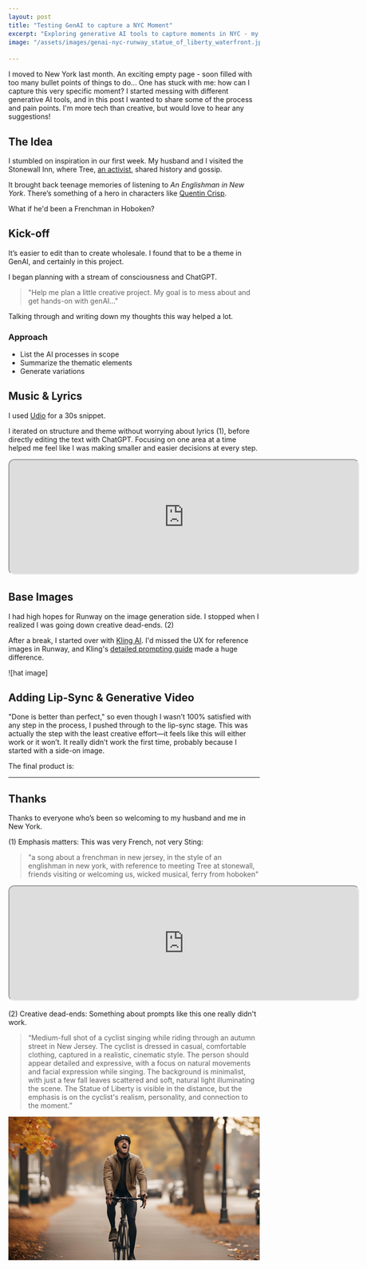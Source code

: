 ```yaml
---
layout: post
title: "Testing GenAI to capture a NYC Moment"
excerpt: "Exploring generative AI tools to capture moments in NYC - my first creative project using Runway, Udio, and Kling."
image: "/assets/images/genai-nyc-runway_statue_of_liberty_waterfront.jpg"

---
```

I moved to New York last month. An exciting empty page - soon filled with too many bullet points of things to do... One has stuck with me: how can I capture this very specific moment? I started messing with different generative AI tools, and in this post I wanted to share some of the process and pain points. I'm more tech than creative, but would love to hear any suggestions!

## The Idea
I stumbled on inspiration in our first week. My husband and I visited the Stonewall Inn, where Tree, [an activist](<https://punchdrink.com/articles/tree-sequoia-is-the-spirit-of-stonewall-inn-bar-nyc/)>), shared history and gossip. 

It brought back teenage memories of listening to *An Englishman in New York*. There’s something of a hero in characters like [Quentin Crisp](https://en.wikipedia.org/wiki/Quentin_Crisp). 

What if he'd been a Frenchman in Hoboken?

## Kick-off
It’s easier to edit than to create wholesale. I found that to be a theme in GenAI, and certainly in this project. 

I began planning with a stream of consciousness and ChatGPT. 
> "Help me plan a little creative project. My goal is to mess about and get hands-on with genAI…"

Talking through and writing down my thoughts this way helped a lot.

### Approach
- List the AI processes in scope
- Summarize the thematic elements
- Generate variations

## Music & Lyrics
I used [Udio](https://www.udio.com/home) for a 30s snippet.

I iterated on structure and theme without worrying about lyrics (1), before directly editing the text with ChatGPT. Focusing on one area at a time helped me feel like I was making smaller and easier decisions at every step.

<iframe src="https://www.udio.com/embed/s2VLZbpyZyK7ZcMyUeNBBz?embedVariant=default" style="width:700px; height:228px; border-radius:12px;"></iframe>

## Base Images
I had high hopes for Runway on the image generation side. I stopped when I realized I was going down creative dead-ends. (2)

After a break, I started over with [Kling AI](https://klingai.com). I'd missed the UX for reference images in Runway, and Kling's [detailed prompting guide](https://docs.qingque.cn/d/home/eZQCtOj9fX_6cUjT_0yuk-yrL) made a huge difference.

![hat image]

## Adding Lip-Sync & Generative Video
"Done is better than perfect," so even though I wasn’t 100% satisfied with any step in the process, I pushed through to the lip-sync stage. This was actually the step with the least creative effort—it feels like this will either work or it won’t. It really didn’t work the first time, probably because I started with a side-on image.

The final product is:

---

## Thanks
Thanks to everyone who’s been so welcoming to my husband and me in New York.

(1) Emphasis matters: This was very French, not very Sting:  
> "a song about a frenchman in new jersey, in the style of an englishman in new york, with reference to meeting Tree at stonewall, friends visiting or welcoming us, wicked musical, ferry from hoboken"

<iframe src="https://www.udio.com/embed/7LKtzrHMMWx9c2c6UE2hbP?embedVariant=default" style="width:700px; height:228px; border-radius:12px;"></iframe>


(2) Creative dead-ends: Something about prompts like this one really didn't work. 
> “Medium-full shot of a cyclist singing while riding through an autumn street in New Jersey. The cyclist is dressed in casual, comfortable clothing, captured in a realistic, cinematic style. The person should appear detailed and expressive, with a focus on natural movements and facial expression while singing. The background is minimalist, with just a few fall leaves scattered and soft, natural light illuminating the scene. The Statue of Liberty is visible in the distance, but the emphasis is on the cyclist's realism, personality, and connection to the moment.”

![Biker result](/images/genai-nyc-runway-biker.jpg)
